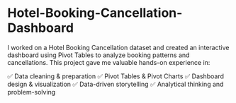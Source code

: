 # Hotel-Booking-Cancellation-Dashboard
I worked on a Hotel Booking Cancellation dataset and created an interactive dashboard using Pivot Tables to analyze booking patterns and cancellations. This project gave me valuable hands-on experience in:

✅ Data cleaning & preparation
✅ Pivot Tables & Pivot Charts
✅ Dashboard design & visualization
✅ Data-driven storytelling
✅ Analytical thinking and problem-solving
